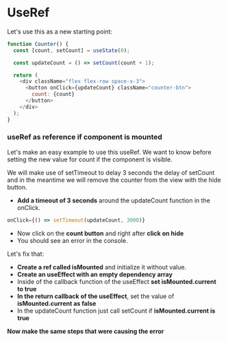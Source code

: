 # UseRef

Let's use this as a new starting point:

```javascript
function Counter() {
  const [count, setCount] = useState(0);

  const updateCount = () => setCount(count + 1);

  return (
    <div className="flex flex-row space-x-3">
      <button onClick={updateCount} className="counter-btn">
        count: {count}
      </button>
    </div>
  );
}
```

### useRef as reference if component is mounted

Let's make an easy example to use this useRef. We want to know before setting the new value for count if the component is visible.

We will make use of setTimeout to delay 3 seconds the delay of setCount and in the meantime we will remove the counter from the view with the hide button.

- **Add a timeout of 3 seconds** around the updateCount function in the onClick.

```javascript
onClick={() => setTimeout(updateCount, 3000)}
```

- Now click on the **count button** and right after **click on hide**
- You should see an error in the console.

Let's fix that:

- **Create a ref called isMounted** and initialize it without value.
- **Create an useEffect with an empty dependency array**
- Inside of the callback function of the useEffect **set isMounted.current to true**
- **In the return callback of the useEffect**, set the value of **isMounted.current as false**
- In the updateCount function just call setCount if **isMounted.current is true**

**Now make the same steps that were causing the error**
